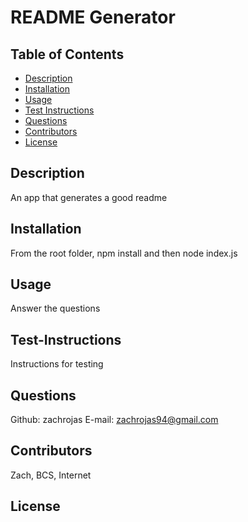 # README Generator
  
  ## Table of Contents
  - [Description](#description)
  - [Installation](#installation)
  - [Usage](#usage)
  - [Test Instructions](#test-instructions)
  - [Questions](#questions)
  - [Contributors](#contributors)
  - [License](#license)
  
  ## Description 
  An app that generates a good readme 
  
  ## Installation
  From the root folder, npm install and then node index.js
  
  ## Usage
  Answer the questions 
  
  ## Test-Instructions
  Instructions for testing
  
  ## Questions
  Github: zachrojas
  E-mail: zachrojas94@gmail.com
  
  ## Contributors
  Zach, BCS, Internet
  
  ## License
  
